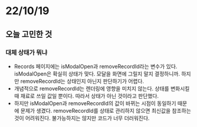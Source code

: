 # 22/10/19

## 오늘 고민한 것

### 대체 상태가 뭐냐

- Records 페이지에는 isModalOpen과 removeRecordId라는 변수가 있다. isModalOpen은 확실히 상태가 맞다. 모달을 화면에 그릴지 말지 결정하니까. 하지만 removeRecordId는 상태인지 아닌지 판단하기가 어렵다.
- 개념적으로 removeRecordId는 렌더링에 영향을 미치지 않는다. 상태를 변화시킬 때 재료로 쓰일 값일 뿐이다. 따라서 상태가 아닌 것이라고 판단했다.
- 하지만 isModalOpen과 removeRecordId의 값이 바뀌는 시점이 동일하기 때문에 문제가 생겼다. removeRecordId를 상태로 관리하지 않으면 최신값을 참조하는 것이 어려워진다. 불가능하지는 않지만 코드가 너무 더러워진다.